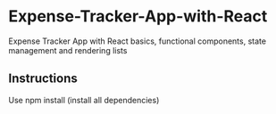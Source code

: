 # Expense-Tracker-App-with-React
 Expense Tracker App with React basics, functional components, state management and rendering lists
 
## Instructions

Use npm install (install all dependencies) 
